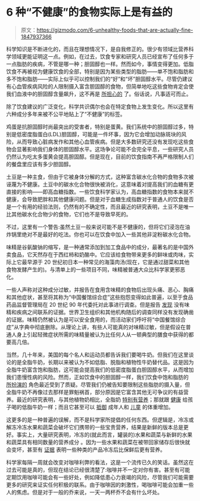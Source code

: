 # 6 种“不健康”的食物实际上是有益的

> 原文：<https://gizmodo.com/6-unhealthy-foods-that-are-actually-fine-1847937366>

科学知识是不断进化的，而且在理想情况下，是自我修正的。很少有领域比营养科学领域更能证明这一点。例如，在过去，饮食专家和研究人员已经宣布了任何多于一点脂肪的疾病，不管是哪一种；胆固醇也一样。然而如今，事情变得更加。低脂饮食不再被视为健康饮食的全部，特别是因为某些类型的脂肪——单不饱和脂肪和多不饱和脂肪——实际上似乎可以控制我们的“好”和“坏”胆固醇水平。尽管仍建议有心血管疾病风险的人限制摄入富含胆固醇的食物，但简单地吃这些食物肯定会使我们血液中的胆固醇含量飙升，这不再是 [所担心的](https://health.clevelandclinic.org/why-you-should-no-longer-worry-about-cholesterol-in-food/) 了。俗话说，凡事适可而止。

除了饮食建议的广泛变化，科学共识偶尔也会在特定食物上发生变化。所以这里有六种成分多年来被不公平地贴上了“不健康”的标签。

鸡蛋是抗胆固醇时尚最突出的受害者，特别是蛋黄。我们系统中的胆固醇过多，特别是低密度脂蛋白(LDL)胆固醇，可能是一件坏事，因为它会增加动脉斑块的风险，从而导致心脏病发作和其他心血管疾病。但是大多数研究还没有发现吃这些食物会显著影响我们身体的胆固醇水平。这场争论可能不会完全平息，一些研究人员仍然认为吃太多蛋黄会提高胆固醇。但是现在，目前的饮食指南不再严格限制人们的餐盘里应该有多少胆固醇。

土豆是一种主食，但由于它被身体分解的方式，这种富含碳水化合物的食物多次被诬蔑为不健康。土豆中的碳水化合物很快被消化，这意味着对提高我们的血糖有更直接的影响——即高血糖指数。一些饮食科学家认为，高血糖指数的食物本来就不健康，会导致肥胖和其他健康问题。但是对于血糖生成指数对于普通人的饮食是否是一个有用的经验法则，仍然有的不确定性，而且最近的研究表明，土豆不是唯一比其他碳水化合物少的食物，它们也不是导致早死的。

不过，这里有一个警告:虽然土豆一般来说可能不是不健康的，但将它们浸泡在油炸锅里绝对不是最好的吃法。你也可以在饮食中加入一些其他非淀粉碳水化合物。

味精是谷氨酸钠的缩写，是一种通常添加到加工食品中的成分，最著名的是中国外卖食品，它天然存在于西红柿和奶酪中。它应该给食物带来更多的鲜味或肉味，实际上它最早源于 20 世纪初日本一种常见的海藻肉汤(现在，它是通过甜菜和其他食物发酵产生的)。与清单上的一些项目不同，味精被普通大众比科学家更邪恶化。

一些人声称对这种成分过敏，并报告在食用含味精的食物后出现头痛、恶心、胸痛和其他症状，甚至将其称为“中国餐馆综合症”这些抱怨变得如此普遍，以至于食品药品监督管理局在 20 世纪 90 年代委托对此事进行调查。但是报告 [发现](https://www.fda.gov/food/food-additives-petitions/questions-and-answers-monosodium-glutamate-msg) 没有味精和疾病之间联系的证据。世界卫生组织和其他机构随后的调查同样没有发现确凿的证据。味精仍然被认为是可以安全食用的，而活动家们呼吁将“中国餐馆综合症”从字典中彻底删除。从理论上讲，有些人可能真的对味精过敏，但是假设在普通人身上引起轻微症状所需的味精量被认为比任何人从一顿典型的膳食中获得的都要高几倍。

当然，几十年来，美国的每个名人和运动员都告诉我们要喝牛奶。但我们在这里谈论的是全脂牛奶，长期以来被认为不如低脂、脱脂和植物性牛奶替代品。这是因为全脂牛奶富含饱和脂肪，这可能会提高我们的低密度脂蛋白胆固醇水平，从而增加我们患慢性病的风险。然而，正如饮食中的胆固醇一样，我们饮食中饱和脂肪的 [所扮演的](https://www.npr.org/sections/thesalt/2014/03/31/295719579/rethinking-fat-the-case-for-adding-some-into-your-diet) 角色最近受到了质疑。尽管我们仍被告知要限制这些脂肪的摄入量，但全脂牛奶不再像过去那样是罪魁祸首，部分原因是它富含其他无可争议的有益营养。最近的研究表明，与其他植物奶相比，全脂奶 [特别有营养](https://gizmodo.com/almond-milk-comes-dead-last-in-new-ranking-of-milky-flu-1822590965)；那就跟 [健康](https://academic.oup.com/ajcn/advance-article/doi/10.1093/ajcn/nqab288/6388163) 给孩子喝的低脂牛奶一样；而且它甚至可以 [抵御](https://www.npr.org/sections/thesalt/2014/02/12/275376259/the-full-fat-paradox-whole-milk-may-keep-us-lean) 成年人和 [儿童](https://www.nytimes.com/2020/01/07/well/whole-milk-may-be-better-when-it-comes-to-childrens-weight.html) 的体重增加。

这更多的是一种普遍的误解，而不是科学家所提倡的任何东西。但逻辑是，冷冻或解冻冷冻水果和蔬菜会破坏它们携带的一些宝贵营养，结果是新鲜的版本总是更好。事实上，大量研究表明，冷冻的(就此而言，罐装的)水果和蔬菜与新鲜的水果和蔬菜具有相同数量的营养成分 。因为一些水果和蔬菜在被带回家储存后很快就会变坏，甚至有 [证据](https://www.sciencedirect.com/science/article/abs/pii/S0889157517300418) 表明一些种类的产品冷冻后比保鲜后更有营养。

科学家每隔一周就会改变对咖啡利弊的看法，这是一个流传已久的笑话。虽然这在过去可能是真的，但现在结论已经很清楚了:咖啡并不一定对你有害。甚至有可能定期饮用咖啡可能会有一些好处，例如降低患心力衰竭的风险，尽管我们可能需要更多的研究来证实任何积极的联系。由于咖啡因的刺激性，喝咖啡可能会加重一些人的焦虑。但是对于一般的乔来说，一天一两杯乔不会有什么坏处。